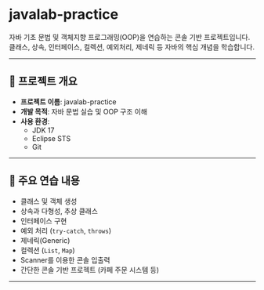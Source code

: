 # javalab-practice

자바 기초 문법 및 객체지향 프로그래밍(OOP)을 연습하는 콘솔 기반 프로젝트입니다.  
클래스, 상속, 인터페이스, 컬렉션, 예외처리, 제네릭 등 자바의 핵심 개념을 학습합니다.

---

## 📁 프로젝트 개요

- **프로젝트 이름**: javalab-practice
- **개발 목적**: 자바 문법 실습 및 OOP 구조 이해
- **사용 환경**:
  - JDK 17
  - Eclipse STS
  - Git

---

## 🧪 주요 연습 내용

- 클래스 및 객체 생성
- 상속과 다형성, 추상 클래스
- 인터페이스 구현
- 예외 처리 (`try-catch`, `throws`)
- 제네릭(Generic)
- 컬렉션 (`List`, `Map`)
- Scanner를 이용한 콘솔 입출력
- 간단한 콘솔 기반 프로젝트 (카페 주문 시스템 등)

---
